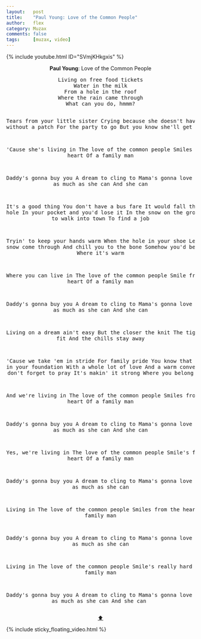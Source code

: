 ```yaml
---
layout:   post
title:    "Paul Young: Love of the Common People"
author:   flex
category: Muzax
comments: false
tags:     [muzax, video]
---
```


{% include youtube.html ID="SVmjKHkgxis" %}

<!-- break -->

<a id="top"></a>
<div id="lyrics"><div class="lyricsheader" style=""><p><center><b>Paul Young</b>: Love of the Common People</center></p></div>

<center><pre>
Living on free food tickets
Water in the milk
From a hole in the roof
Where the rain came through
What can you do, hmmm?

Tears from your little sister
Crying because she doesn't have 
A dress without a patch
For the party to go
But you know she'll get by

'Cause she's living in 
The love of the common people
Smiles from the heart
Of a family man

Daddy's gonna buy you
A dream to cling to
Mama's gonna love you
Just as much as she can
And she can

It's a good thing
You don't have a bus fare
It would fall through the hole
In your pocket and you'd lose it
In the snow on the ground
You got to walk into town
To find a job

Tryin' to keep your hands warm
When the hole in your shoe
Let the snow come through
And chill you to the bone
Somehow you'd better go home
Where it's warm

Where you can live in 
The love of the common people
Smile from the heart
Of a family man

Daddy's gonna buy you
A dream to cling to
Mama's gonna love you
Just as much as she can
And she can

Living on a dream ain't easy
But the closer the knit
The tighter the fit
And the chills stay away

'Cause we take 'em in stride
For family pride
You know that faith
Is in your foundation
With a whole lot of love
And a warm conversation
But don't forget to pray
It's makin' it strong
Where you belong

And we're living in 
The love of the common people
Smiles from the heart
Of a family man

Daddy's gonna buy you
A dream to cling to
Mama's gonna love you
Just as much as she can
And she can

Yes, we're living in
The love of the common people
Smile's from the heart
Of a family man

Daddy's gonna buy you
A dream to cling to
Mama's gonna love you
Just as much as she can

Living in
The love of the common people
Smiles from the heart
Of a family man

Daddy's gonna buy you
A dream to cling to
Mama's gonna love you
Just as much as she can

Living in
The love of the common people
Smile's really hard
On a family man

Daddy's gonna buy you
A dream to cling to
Mama's gonna love you
Just as much as she can
And she can
</pre>
<a href="#top">⬆</a></center></div>

<div class="sticky_floating_video"></div>
{% include sticky_floating_video.html %}